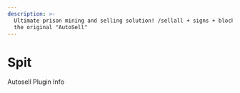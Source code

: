 ```yaml
---
description: >-
  Ultimate prison mining and selling solution! /sellall + signs + blocks2inv +
  the original "AutoSell"
---
```


# Spit

Autosell Plugin Info

